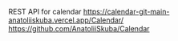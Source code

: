 REST API for calendar
https://calendar-git-main-anatoliiskuba.vercel.app/Calendar/
https://github.com/AnatoliiSkuba/Calendar
